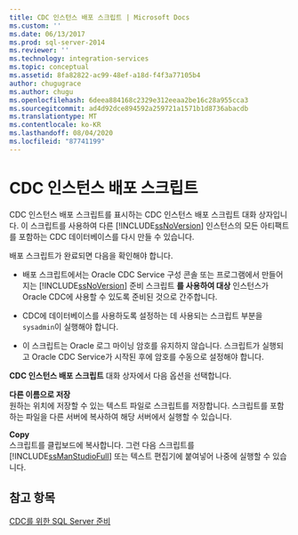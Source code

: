 ```yaml
---
title: CDC 인스턴스 배포 스크립트 | Microsoft Docs
ms.custom: ''
ms.date: 06/13/2017
ms.prod: sql-server-2014
ms.reviewer: ''
ms.technology: integration-services
ms.topic: conceptual
ms.assetid: 8fa82822-ac99-48ef-a18d-f4f3a77105b4
author: chugugrace
ms.author: chugu
ms.openlocfilehash: 6deea884168c2329e312eeaa2be16c28a955cca3
ms.sourcegitcommit: ad4d92dce894592a259721a1571b1d8736abacdb
ms.translationtype: MT
ms.contentlocale: ko-KR
ms.lasthandoff: 08/04/2020
ms.locfileid: "87741199"
---
```

# <a name="cdc-instance-deployment-script"></a>CDC 인스턴스 배포 스크립트
  CDC 인스턴스 배포 스크립트를 표시하는 CDC 인스턴스 배포 스크립트 대화 상자입니다. 이 스크립트를 사용하여 다른 [!INCLUDE[ssNoVersion](../../includes/ssnoversion-md.md)] 인스턴스의 모든 아티팩트를 포함하는 CDC 데이터베이스를 다시 만들 수 있습니다.  
  
 배포 스크립트가 완료되면 다음을 확인해야 합니다.  
  
-   배포 스크립트에서는 Oracle CDC Service 구성 콘솔 또는 프로그램에서 만들어지는 [!INCLUDE[ssNoVersion](../../includes/ssnoversion-md.md)] 준비 스크립트 **를 사용하여 대상** 인스턴스가 Oracle CDC에 사용할 수 있도록 준비된 것으로 간주합니다.  
  
-   CDC에 데이터베이스를 사용하도록 설정하는 데 사용되는 스크립트 부분을 `sysadmin`이 실행해야 합니다.  
  
-   이 스크립트는 Oracle 로그 마이닝 암호를 유지하지 않습니다. 스크립트가 실행되고 Oracle CDC Service가 시작된 후에 암호를 수동으로 설정해야 합니다.  
  
 **CDC 인스턴스 배포 스크립트** 대화 상자에서 다음 옵션을 선택합니다.  
  
 **다른 이름으로 저장**  
 원하는 위치에 저장할 수 있는 텍스트 파일로 스크립트를 저장합니다. 스크립트를 포함하는 파일을 다른 서버에 복사하여 해당 서버에서 실행할 수 있습니다.  
  
 **Copy**  
 스크립트를 클립보드에 복사합니다. 그런 다음 스크립트를 [!INCLUDE[ssManStudioFull](../../includes/ssmanstudiofull-md.md)] 또는 텍스트 편집기에 붙여넣어 나중에 실행할 수 있습니다.  
  
## <a name="see-also"></a>참고 항목  
 [CDC를 위한 SQL Server 준비](prepare-sql-server-for-cdc.md)  
  
  
